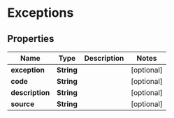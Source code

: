 

# Exceptions


## Properties

| Name | Type | Description | Notes |
|------------ | ------------- | ------------- | -------------|
|**exception** | **String** |  |  [optional] |
|**code** | **String** |  |  [optional] |
|**description** | **String** |  |  [optional] |
|**source** | **String** |  |  [optional] |



